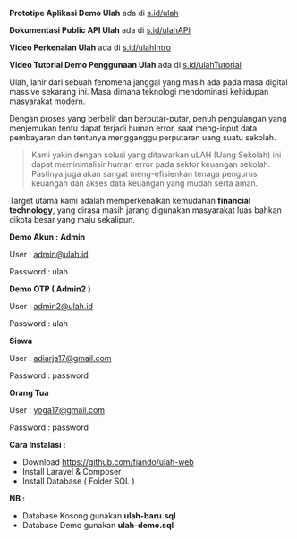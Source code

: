 
**Prototipe Aplikasi Demo Ulah** ada di [s.id/ulah](http://s.id/ulah "s.id/ulah")

**Dokumentasi Public API Ulah** ada di [s.id/ulahAPI](http://s.id/ulahAPI "s.id/ulahAPI")

**Video Perkenalan Ulah** ada di [s.id/ulahIntro](http://s.id/ulahIntro "s.id/ulahIntro")

**Video Tutorial Demo Penggunaan Ulah** ada di [s.id/ulahTutorial](http://s.id/ulahTutorial "s.id/ulahTutorial")


Ulah, lahir dari sebuah fenomena janggal yang masih ada pada masa digital massive sekarang ini. Masa dimana teknologi mendominasi kehidupan masyarakat modern.

Dengan proses yang berbelit dan berputar-putar, penuh pengulangan yang menjemukan tentu dapat terjadi human error, saat meng-input data pembayaran dan tentunya mengganggu perputaran uang suatu sekolah.

> Kami yakin dengan solusi yang ditawarkan uLAH (Uang Sekolah) ini dapat meminimalisir human error pada sektor keuangan sekolah. Pastinya juga akan sangat meng-efisienkan tenaga pengurus keuangan dan akses data keuangan yang mudah serta aman.

Target utama kami adalah memperkenalkan kemudahan **financial technology**, yang dirasa masih jarang digunakan masyarakat luas bahkan dikota besar yang maju sekalipun.

**Demo Akun :**
**Admin**

User : admin@ulah.id

Password : ulah

**Demo OTP ( Admin2 )**

User : admin2@ulah.id

Password : ulah

**Siswa**

User : adiarja17@gmail.com

Password : password

**Orang Tua**

User : yoga17@gmail.com

Password : password

**Cara Instalasi :**

 - Download https://github.com/fiando/ulah-web
 - Install Laravel & Composer
 - Install Database ( Folder SQL )

 **NB :**
 - Database Kosong gunakan **ulah-baru.sql**
 - Database Demo gunakan **ulah-demo.sql**
